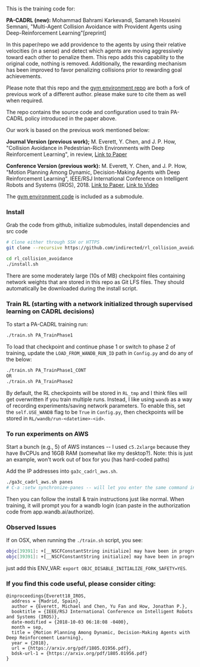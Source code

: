 This is the training code for:

**PA-CADRL (new):** Mohammad Bahrami Karkevandi, Samaneh Hosseini Semnani, "Multi-Agent Collision Avoidance with Provident Agents using Deep-Reinforcement Learning"[preprint]

In this paper/repo we add providence to the agents by using their relative velocities (in a sense) and detect which agents are moving aggressively toward each other to penalize them. This repo adds this capability to the original code, nothing is removed. Additionally, the rewarding mechanism has been improved to favor penalizing collisions prior to rewarding goal achievements.

Please note that this repo and the [gym environment repo](https://github.com/indirected/gym-collision-avoidance) are both a fork of previous work of a different author. please make sure to cite them as well when required.

The repo contains the source code and configuration used to train PA-CADRL policy introduced in the paper above.

Our work is based on the previous work mentioned below:

**Journal Version (previous work);** M. Everett, Y. Chen, and J. P. How, "Collision Avoidance in Pedestrian-Rich Environments with Deep Reinforcement Learning", in review, [Link to Paper](https://arxiv.org/abs/1910.11689)

**Conference Version (previous work):** M. Everett, Y. Chen, and J. P. How, "Motion Planning Among Dynamic, Decision-Making Agents with Deep Reinforcement Learning", IEEE/RSJ International Conference on Intelligent Robots and Systems (IROS), 2018. [Link to Paper](https://arxiv.org/abs/1805.01956), [Link to Video](https://www.youtube.com/watch?v=XHoXkWLhwYQ)

The [gym environment code](https://github.com/indirected/gym-collision-avoidance) is included as a submodule.

### Install

Grab the code from github, initialize submodules, install dependencies and src code
```bash
# Clone either through SSH or HTTPS
git clone --recursive https://github.com/indirected/rl_collision_avoidance.git

cd rl_collision_avoidance
./install.sh
```

There are some moderately large (10s of MB) checkpoint files containing network weights that are stored in this repo as Git LFS files. They should automatically be downloaded during the install script. 

### Train RL (starting with a network initialized through supervised learning on CADRL decisions)

To start a PA-CADRL training run:
```bash
./train.sh PA_TrainPhase1
```

<!-- It should produce an output stream somewhat like this:
<img src="docs/_static/terminal_train_phase_1.gif" alt="Example output of terminal">
 -->

To load that checkpoint and continue phase 1 or switch to phase 2 of training, update the `LOAD_FROM_WANDB_RUN_ID` path in `Config.py` and do any of the below:
```bash
./train.sh PA_TrainPhase1_CONT
OR
./train.sh PA_TrainPhase2
```

By default, the RL checkpoints will be stored in `RL_tmp` and I think files will get overwritten if you train multiple runs. Instead, I like using `wandb` as a way of recording experiments/saving network parameters. To enable this, set the `self.USE_WANDB` flag to be `True` in `Config.py`, then checkpoints will be stored in `RL/wandb/run-<datetime>-<id>`.

### To run experiments on AWS
Start a bunch (e.g., 5) of AWS instances -- I used `c5.2xlarge` because they have 8vCPUs and 16GB RAM (somewhat like my desktop?). Note: this is just an example, won't work out of box for you (has hard-coded paths)

Add the IP addresses into `ga3c_cadrl_aws.sh`.
```bash
./ga3c_cadrl_aws.sh panes
# C-a :setw synchronize-panes -- will let you enter the same command in each instance
```

Then you can follow the install & train instructions just like normal. When training, it will prompt you for a wandb login (can paste in the authorization code from app.wandb.ai/authorize).

### Observed Issues
If on OSX, when running the `./train.sh` script, you see:
```bash
objc[39391]: +[__NSCFConstantString initialize] may have been in progress in another thread when fork() was called.
objc[39391]: +[__NSCFConstantString initialize] may have been in progress in another thread when fork() was called. We cannot safely call it or ignore it in the fork() child process. Crashing instead. Set a breakpoint on objc_initializeAfterForkError to debug.
```
just add this ENV_VAR: `export OBJC_DISABLE_INITIALIZE_FORK_SAFETY=YES`.

### If you find this code useful, please consider citing:

```
@inproceedings{Everett18_IROS,
  address = {Madrid, Spain},
  author = {Everett, Michael and Chen, Yu Fan and How, Jonathan P.},
  booktitle = {IEEE/RSJ International Conference on Intelligent Robots and Systems (IROS)},
  date-modified = {2018-10-03 06:18:08 -0400},
  month = sep,
  title = {Motion Planning Among Dynamic, Decision-Making Agents with Deep Reinforcement Learning},
  year = {2018},
  url = {https://arxiv.org/pdf/1805.01956.pdf},
  bdsk-url-1 = {https://arxiv.org/pdf/1805.01956.pdf}
}
```